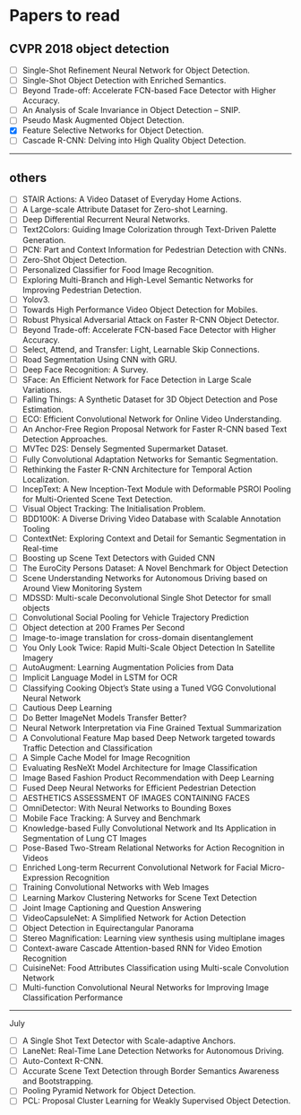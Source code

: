 # Papers to read

## CVPR 2018 object detection

- [ ] Single-Shot Refinement Neural Network for Object Detection.
- [ ] Single-Shot Object Detection with Enriched Semantics.
- [ ] Beyond Trade-off: Accelerate FCN-based Face Detector with Higher Accuracy.
- [ ] An Analysis of Scale Invariance in Object Detection – SNIP.
- [ ] Pseudo Mask Augmented Object Detection.
- [x] Feature Selective Networks for Object Detection.
- [ ] Cascade R-CNN: Delving into High Quality Object Detection.

----

## others

- [ ] STAIR Actions: A Video Dataset of Everyday Home Actions.
- [ ] A Large-scale Attribute Dataset for Zero-shot Learning.
- [ ] Deep Differential Recurrent Neural Networks.
- [ ] Text2Colors: Guiding Image Colorization through Text-Driven Palette Generation.
- [ ] PCN: Part and Context Information for Pedestrian Detection with CNNs.
- [ ] Zero-Shot Object Detection.
- [ ] Personalized Classifier for Food Image Recognition.
- [ ] Exploring Multi-Branch and High-Level Semantic Networks for Improving Pedestrian Detection.
- [ ] Yolov3.
- [ ] Towards High Performance Video Object Detection for Mobiles.
- [ ] Robust Physical Adversarial Attack on Faster R-CNN Object Detector.
- [ ] Beyond Trade-off: Accelerate FCN-based Face Detector with Higher Accuracy.
- [ ] Select, Attend, and Transfer: Light, Learnable Skip Connections.
- [ ] Road Segmentation Using CNN with GRU.
- [ ] Deep Face Recognition: A Survey.
- [ ] SFace: An Efficient Network for Face Detection in Large Scale Variations.
- [ ] Falling Things: A Synthetic Dataset for 3D Object Detection and Pose Estimation.
- [ ] ECO: Efficient Convolutional Network for Online Video Understanding.
- [ ] An Anchor-Free Region Proposal Network for Faster R-CNN based Text Detection Approaches.
- [ ] MVTec D2S: Densely Segmented Supermarket Dataset.
- [ ] Fully Convolutional Adaptation Networks for Semantic Segmentation.
- [ ] Rethinking the Faster R-CNN Architecture for Temporal Action Localization.
- [ ] IncepText: A New Inception-Text Module with Deformable PSROI Pooling for Multi-Oriented Scene Text Detection.
- [ ] Visual Object Tracking: The Initialisation Problem.
- [ ] BDD100K: A Diverse Driving Video Database with Scalable Annotation Tooling
- [ ] ContextNet: Exploring Context and Detail for Semantic Segmentation in Real-time
- [ ] Boosting up Scene Text Detectors with Guided CNN
- [ ] The EuroCity Persons Dataset: A Novel Benchmark for Object Detection
- [ ] Scene Understanding Networks for Autonomous Driving based on Around View Monitoring System
- [ ] MDSSD: Multi-scale Deconvolutional Single Shot Detector for small objects
- [ ] Convolutional Social Pooling for Vehicle Trajectory Prediction
- [ ] Object detection at 200 Frames Per Second
- [ ] Image-to-image translation for cross-domain disentanglement
- [ ] You Only Look Twice: Rapid Multi-Scale Object Detection In Satellite Imagery
- [ ] AutoAugment: Learning Augmentation Policies from Data
- [ ] Implicit Language Model in LSTM for OCR
- [ ] Classifying Cooking Object’s State using a Tuned VGG Convolutional Neural Network
- [ ] Cautious Deep Learning
- [ ] Do Better ImageNet Models Transfer Better?
- [ ] Neural Network Interpretation via Fine Grained Textual Summarization
- [ ] A Convolutional Feature Map based Deep Network targeted towards Traffic Detection and Classification
- [ ] A Simple Cache Model for Image Recognition
- [ ] Evaluating ResNeXt Model Architecture for Image Classification
- [ ] Image Based Fashion Product Recommendation with Deep Learning
- [ ] Fused Deep Neural Networks for Efficient Pedestrian Detection
- [ ] AESTHETICS ASSESSMENT OF IMAGES CONTAINING FACES
- [ ] OmniDetector: With Neural Networks to Bounding Boxes
- [ ] Mobile Face Tracking: A Survey and Benchmark
- [ ] Knowledge-based Fully Convolutional Network and Its Application in Segmentation of Lung CT Images
- [ ] Pose-Based Two-Stream Relational Networks for Action Recognition in Videos
- [ ] Enriched Long-term Recurrent Convolutional Network for Facial Micro-Expression Recognition
- [ ] Training Convolutional Networks with Web Images
- [ ] Learning Markov Clustering Networks for Scene Text Detection
- [ ] Joint Image Captioning and Question Answering
- [ ] VideoCapsuleNet: A Simplified Network for Action Detection
- [ ] Object Detection in Equirectangular Panorama
- [ ] Stereo Magnification: Learning view synthesis using multiplane images
- [ ] Context-aware Cascade Attention-based RNN for Video Emotion Recognition
- [ ] CuisineNet: Food Attributes Classification using Multi-scale Convolution Network
- [ ] Multi-function Convolutional Neural Networks for Improving Image Classification Performance

----

July

- [ ] A Single Shot Text Detector with Scale-adaptive Anchors.
- [ ] LaneNet: Real-Time Lane Detection Networks for Autonomous Driving.
- [ ] Auto-Context R-CNN.
- [ ] Accurate Scene Text Detection through Border Semantics Awareness and Bootstrapping.
- [ ] Pooling Pyramid Network for Object Detection.
- [ ] PCL: Proposal Cluster Learning for Weakly Supervised Object Detection.
